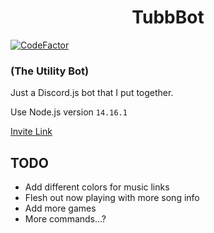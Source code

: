 # <div align="center">TubbBot</div>
[![CodeFactor](https://www.codefactor.io/repository/github/notaroomba/tubbbot/badge)](https://www.codefactor.io/repository/github/notaroomba/tubbbot)
### (The Utility Bot)
Just a Discord.js bot that I put together.

Use Node.js version `14.16.1`

[Invite Link](https://top.gg/bot/750123677739122819)

## TODO
- Add different colors for music links
- Flesh out now playing with more song info
- Add more games
- More commands...?
